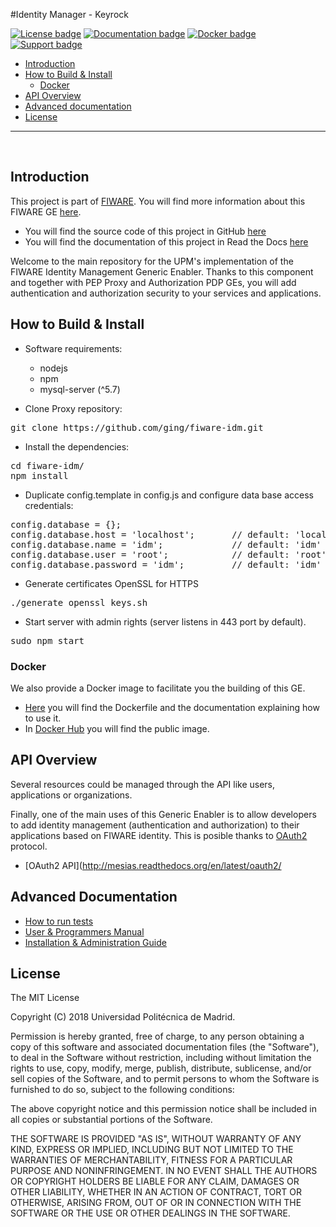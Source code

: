 #Identity Manager - Keyrock

[![License badge](https://img.shields.io/badge/license-MIT-blue.svg)](https://opensource.org/licenses/MIT)
[![Documentation badge](https://img.shields.io/badge/docs-stable-brightgreen.svg?style=flat)](http://fiware-idm.readthedocs.org/en/stable/)
[![Docker badge](https://img.shields.io/docker/pulls/fiware/idm.svg)](https://hub.docker.com/r/fiware/idm/)
[![Support badge]( https://img.shields.io/badge/support-sof-yellowgreen.svg)](http://stackoverflow.com/questions/tagged/fiware)

+ [Introduction](#def-introduction)
+ [How to Build & Install](#def-build)
    - [Docker](#def-docker)
+ [API Overview](#def-api)
+ [Advanced documentation](#def-advanced)
+ [License](#def-license)

---


<br>

<a name="def-introduction"></a>
## Introduction

This project is part of [FIWARE](http://fiware.org). You will find more information about this FIWARE GE [here](https://catalogue.fiware.org/enablers/identity-management-keyrock).

- You will find the source code of this project in GitHub [here](https://github.com/ging/mesias)
- You will find the documentation of this project in Read the Docs [here](http://mesias.readthedocs.org/)

Welcome to the main repository for the UPM's implementation of the FIWARE Identity Management Generic Enabler. Thanks to this component and together with PEP Proxy and Authorization PDP GEs, you will add authentication and authorization security to your services and applications.

<a name="def-build"></a>
## How to Build & Install

- Software requirements:

	+ nodejs 
	+ npm
	+ mysql-server (^5.7)

- Clone Proxy repository:

<pre>
git clone https://github.com/ging/fiware-idm.git
</pre>

- Install the dependencies:

<pre>
cd fiware-idm/
npm install
</pre>

- Duplicate config.template in config.js and configure data base access credentials:

<pre>
config.database = {};
config.database.host = 'localhost';       // default: 'localhost'
config.database.name = 'idm';             // default: 'idm'
config.database.user = 'root';            // default: 'root'
config.database.password = 'idm';         // default: 'idm'
</pre>

- Generate certificates OpenSSL for HTTPS

<pre>
./generate_openssl_keys.sh
</pre>

- Start server with admin rights (server listens in 443 port by default).

<pre>
sudo npm start
</pre>

<a name="def-docker"></a>
### Docker

We also provide a Docker image to facilitate you the building of this GE.

- [Here](https://github.com/ging/fiware-idm/tree/master/extras/docker) you will find the Dockerfile and the documentation explaining how to use it.
- In [Docker Hub](https://hub.docker.com/r/fiware/idm/) you will find the public image.

<a name="def-api"></a>
## API Overview
Several resources could be managed through the API like users, applications or organizations.

Finally, one of the main uses of this Generic Enabler is to allow developers to add identity management (authentication and authorization) to their applications based on FIWARE identity. This is posible thanks to [OAuth2](https://oauth.net/2/) protocol.

- [OAuth2 API](http://mesias.readthedocs.org/en/latest/oauth2/

<a name="def-advanced"></a>
## Advanced Documentation

- [How to run tests](http://mesias.readthedocs.org/en/latest/admin_guide#end-to-end-testing)
- [User & Programmers Manual](http://mesias.readthedocs.org/en/latest/user_guide/)
- [Installation & Administration Guide](http://mesias.readthedocs.org/en/latest/admin_guide/)

<a name="def-license"></a>
## License

The MIT License

Copyright (C) 2018 Universidad Politécnica de Madrid.

Permission is hereby granted, free of charge, to any person obtaining a copy of this software and associated documentation files (the "Software"), to deal in the Software without restriction, including without limitation the rights to use, copy, modify, merge, publish, distribute, sublicense, and/or sell copies of the Software, and to permit persons to whom the Software is furnished to do so, subject to the following conditions:

The above copyright notice and this permission notice shall be included in all copies or substantial portions of the Software.

THE SOFTWARE IS PROVIDED "AS IS", WITHOUT WARRANTY OF ANY KIND, EXPRESS OR IMPLIED, INCLUDING BUT NOT LIMITED TO THE WARRANTIES OF MERCHANTABILITY, FITNESS FOR A PARTICULAR PURPOSE AND NONINFRINGEMENT. IN NO EVENT SHALL THE AUTHORS OR COPYRIGHT HOLDERS BE LIABLE FOR ANY CLAIM, DAMAGES OR OTHER LIABILITY, WHETHER IN AN ACTION OF CONTRACT, TORT OR OTHERWISE, ARISING FROM, OUT OF OR IN CONNECTION WITH THE SOFTWARE OR THE USE OR OTHER DEALINGS IN THE SOFTWARE.

